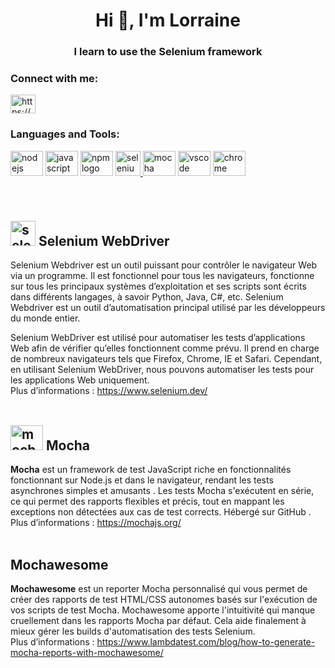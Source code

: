 <h1 align="center">Hi 👋, I'm Lorraine</h1>
<h3 align="center">I learn to use the Selenium framework</h3>

<h3 align="left">Connect with me:</h3>
<p align="left">
<a href="https://www.linkedin.com/in/lorraine-lescour-09599b239/" target="blank"><img align="center" src="https://raw.githubusercontent.com/rahuldkjain/github-profile-readme-generator/master/src/images/icons/Social/linked-in-alt.svg" alt="https://www.linkedin.com/in/lorraine-lescour-09599b239/" height="30" width="40" /></a>
</p>

<h3 align="left">Languages and Tools:</h3>
  <div align="left">
  <img src="https://cdn.jsdelivr.net/gh/devicons/devicon/icons/nodejs/nodejs-original.svg" height="40" width="52" alt="nodejs logo"  />
  <img src="https://cdn.jsdelivr.net/gh/devicons/devicon/icons/javascript/javascript-original.svg" height="40" width="52" alt="javascript logo"  />
  <img src="https://cdn.jsdelivr.net/gh/devicons/devicon/icons/npm/npm-original-wordmark.svg" height="40" width="52" alt="npm logo"  />
  <a href="https://www.selenium.dev" target="_blank" rel="noreferrer"> <img src="https://raw.githubusercontent.com/detain/svg-logos/780f25886640cef088af994181646db2f6b1a3f8/svg/selenium-logo.svg" alt="selenium" width="40" height="40"/> </a> 
  <img src="https://cdn.jsdelivr.net/gh/devicons/devicon/icons/mocha/mocha-plain.svg" height="40" width="52" alt="mocha logo"  />
  <img src="https://cdn.jsdelivr.net/gh/devicons/devicon/icons/vscode/vscode-original.svg" height="40" width="52" alt="vscode logo"  />
  <img src="https://cdn.jsdelivr.net/gh/devicons/devicon/icons/chrome/chrome-original.svg" height="40" width="52" alt="chrome logo"  />
</div>

###

###

<br>

<h2><img src="https://raw.githubusercontent.com/detain/svg-logos/780f25886640cef088af994181646db2f6b1a3f8/svg/selenium-logo.svg" alt="selenium" width="40" height="40"/> Selenium WebDriver</h2>

 <p>Selenium Webdriver est un outil puissant pour contrôler le navigateur Web via un programme. Il est fonctionnel pour tous les 
 navigateurs, fonctionne sur tous les principaux systèmes d’exploitation et ses scripts sont écrits dans différents langages, à savoir Python, Java, C#, etc. Selenium Webdriver est un outil d’automatisation principal utilisé par les développeurs du monde entier.</p>

Selenium WebDriver est utilisé pour automatiser les tests d’applications Web afin de vérifier qu’elles fonctionnent comme prévu. Il prend en charge de nombreux navigateurs tels que Firefox, Chrome, IE et Safari. Cependant, en utilisant Selenium WebDriver, nous pouvons automatiser les tests pour les applications Web uniquement.<br>
Plus d’informations : https://www.selenium.dev/
<br><br>

<h2>  <img src="https://cdn.jsdelivr.net/gh/devicons/devicon/icons/mocha/mocha-plain.svg" height="40" width="52" alt="mocha logo"  />
 Mocha</h2>

__Mocha__ est un framework de test JavaScript riche en fonctionnalités fonctionnant sur Node.js et dans le navigateur, rendant les tests asynchrones simples et amusants . Les tests Mocha s'exécutent en série, ce qui permet des rapports flexibles et précis, tout en mappant les exceptions non détectées aux cas de test corrects. Hébergé sur GitHub .<br>
Plus d’informations : https://mochajs.org/
<br><br>

<h2>Mochawesome</h2>

__Mochawesome__ est un reporter Mocha personnalisé qui vous permet de créer des rapports de test HTML/CSS autonomes basés sur l'exécution de vos scripts de test Mocha. Mochawesome apporte l'intuitivité qui manque cruellement dans les rapports Mocha par défaut. Cela aide finalement à mieux gérer les builds d'automatisation des tests Selenium.<br>
Plus d’informations : https://www.lambdatest.com/blog/how-to-generate-mocha-reports-with-mochawesome/





